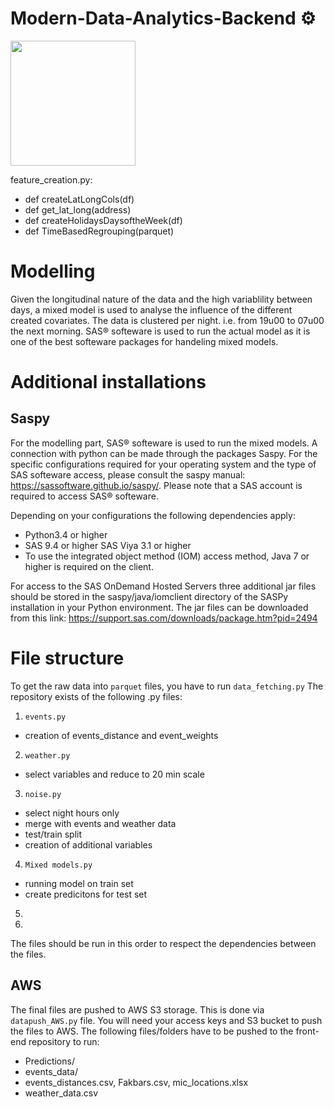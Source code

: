 # Modern-Data-Analytics-Backend ⚙️
<img src ="https://upload.wikimedia.org/wikipedia/commons/thumb/d/d2/Police_of_Belgium_insignia.svg/1200px-Police_of_Belgium_insignia.svg.png" width="200" height="200" />

feature_creation.py:
- def createLatLongCols(df)
- def get_lat_long(address)
- def createHolidaysDaysoftheWeek(df)
- def TimeBasedRegrouping(parquet)


# Modelling
Given the longitudinal nature of the data and the high variablility between days, a mixed model is used to analyse the influence of the different created covariates. The data is clustered per night. i.e. from 19u00 to 07u00 the next morning. 
SAS® softeware is used to run the actual model as it is one of the best softeware packages for handeling mixed models. 

# Additional installations
## Saspy 
For the modelling part, SAS® softeware is used to run the mixed models. A connection with python can be made through the packages Saspy. For the specific configurations required for your operating system and the type of SAS softeware access, please consult the saspy manual: https://sassoftware.github.io/saspy/.
Please note that a SAS account is required to access SAS® softeware.

Depending on your configurations the following dependencies apply:
- Python3.4 or higher
- SAS 9.4 or higher SAS Viya 3.1 or higher
- To use the integrated object method (IOM) access method, Java 7 or higher is required on the client.

For access to the SAS OnDemand Hosted Servers three additional jar files should be stored in the saspy/java/iomclient directory of the SASPy installation in your Python environment. The jar files can be downloaded from this link: https://support.sas.com/downloads/package.htm?pid=2494

# File structure
To get the raw data into `parquet` files, you have to run `data_fetching.py` 
The repository exists of the following .py files:
1. `events.py` 
- creation of events_distance and event_weights
2. `weather.py` 
- select variables and reduce to 20 min scale
3. `noise.py` 
- select night hours only
- merge with events and weather data 
- test/train split
- creation of additional variables        
4. `Mixed models.py`
- running model on train set
- create predicitons for test set
5.
6.

The files should be run in this order to respect the dependencies between the files.

## AWS
The final files are pushed to AWS S3 storage. This is done via  `datapush_AWS.py` file. You will need your access keys and S3 bucket to push the files to AWS. The following files/folders have to be pushed to the front-end repository to run:
- Predictions/
- events_data/
- events_distances.csv, Fakbars.csv, mic_locations.xlsx
- weather_data.csv
